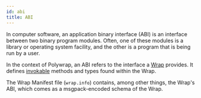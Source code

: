 ```yaml
---
id: abi
title: ABI
---
```


In computer software, an application binary interface (ABI) is an interface between two binary program modules. Often, one of these modules is a library or operating system facility, and the other is a program that is being run by a user.

In the context of Polywrap, an ABI refers to the interface a [Wrap](./wraps) provides. It defines [invokable](./invoke) methods and types found within the Wrap.

The Wrap Manifest file (`wrap.info`) contains, among other things, the Wrap's ABI, which comes as a msgpack-encoded schema of the Wrap.
